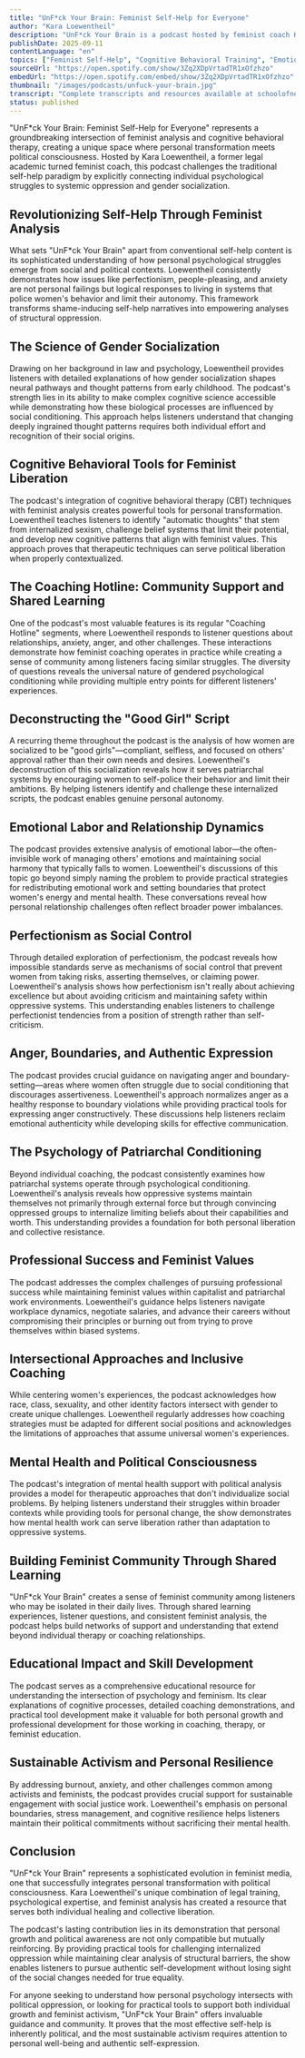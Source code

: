 ```yaml
---
title: "UnF*ck Your Brain: Feminist Self-Help for Everyone"
author: "Kara Loewentheil"
description: "UnF*ck Your Brain is a podcast hosted by feminist coach Kara Loewentheil, dedicated to helping listeners identify and break free from self-doubt, anxiety, and burnout caused by gender socialization. The show combines cognitive behavioral techniques with feminist critique, exploring issues like emotional labor, perfectionism, and power structures in relationships, helping feminists rebuild their thinking and self-identity within patriarchal society. Rated 4.3 on Spotify with 2,777 reviews and over 420 episodes released."
publishDate: 2025-09-11
contentLanguage: "en"
topics: ["Feminist Self-Help", "Cognitive Behavioral Training", "Emotional Labor", "Gender Socialization", "Mental Resilience"]
sourceUrl: "https://open.spotify.com/show/3Zq2XDpVrtadTR1xOfzhzo"
embedUrl: "https://open.spotify.com/embed/show/3Zq2XDpVrtadTR1xOfzhzo"
thumbnail: "/images/podcasts/unfuck-your-brain.jpg"
transcript: "Complete transcripts and resources available at schoolofnewfeministthought.com"
status: published
---
```


"UnF*ck Your Brain: Feminist Self-Help for Everyone" represents a groundbreaking intersection of feminist analysis and cognitive behavioral therapy, creating a unique space where personal transformation meets political consciousness. Hosted by Kara Loewentheil, a former legal academic turned feminist coach, this podcast challenges the traditional self-help paradigm by explicitly connecting individual psychological struggles to systemic oppression and gender socialization.

## Revolutionizing Self-Help Through Feminist Analysis

What sets "UnF*ck Your Brain" apart from conventional self-help content is its sophisticated understanding of how personal psychological struggles emerge from social and political contexts. Loewentheil consistently demonstrates how issues like perfectionism, people-pleasing, and anxiety are not personal failings but logical responses to living in systems that police women's behavior and limit their autonomy. This framework transforms shame-inducing self-help narratives into empowering analyses of structural oppression.

## The Science of Gender Socialization

Drawing on her background in law and psychology, Loewentheil provides listeners with detailed explanations of how gender socialization shapes neural pathways and thought patterns from early childhood. The podcast's strength lies in its ability to make complex cognitive science accessible while demonstrating how these biological processes are influenced by social conditioning. This approach helps listeners understand that changing deeply ingrained thought patterns requires both individual effort and recognition of their social origins.

## Cognitive Behavioral Tools for Feminist Liberation

The podcast's integration of cognitive behavioral therapy (CBT) techniques with feminist analysis creates powerful tools for personal transformation. Loewentheil teaches listeners to identify "automatic thoughts" that stem from internalized sexism, challenge belief systems that limit their potential, and develop new cognitive patterns that align with feminist values. This approach proves that therapeutic techniques can serve political liberation when properly contextualized.

## The Coaching Hotline: Community Support and Shared Learning

One of the podcast's most valuable features is its regular "Coaching Hotline" segments, where Loewentheil responds to listener questions about relationships, anxiety, anger, and other challenges. These interactions demonstrate how feminist coaching operates in practice while creating a sense of community among listeners facing similar struggles. The diversity of questions reveals the universal nature of gendered psychological conditioning while providing multiple entry points for different listeners' experiences.

## Deconstructing the "Good Girl" Script

A recurring theme throughout the podcast is the analysis of how women are socialized to be "good girls"—compliant, selfless, and focused on others' approval rather than their own needs and desires. Loewentheil's deconstruction of this socialization reveals how it serves patriarchal systems by encouraging women to self-police their behavior and limit their ambitions. By helping listeners identify and challenge these internalized scripts, the podcast enables genuine personal autonomy.

## Emotional Labor and Relationship Dynamics

The podcast provides extensive analysis of emotional labor—the often-invisible work of managing others' emotions and maintaining social harmony that typically falls to women. Loewentheil's discussions of this topic go beyond simply naming the problem to provide practical strategies for redistributing emotional work and setting boundaries that protect women's energy and mental health. These conversations reveal how personal relationship challenges often reflect broader power imbalances.

## Perfectionism as Social Control

Through detailed exploration of perfectionism, the podcast reveals how impossible standards serve as mechanisms of social control that prevent women from taking risks, asserting themselves, or claiming power. Loewentheil's analysis shows how perfectionism isn't really about achieving excellence but about avoiding criticism and maintaining safety within oppressive systems. This understanding enables listeners to challenge perfectionist tendencies from a position of strength rather than self-criticism.

## Anger, Boundaries, and Authentic Expression

The podcast provides crucial guidance on navigating anger and boundary-setting—areas where women often struggle due to social conditioning that discourages assertiveness. Loewentheil's approach normalizes anger as a healthy response to boundary violations while providing practical tools for expressing anger constructively. These discussions help listeners reclaim emotional authenticity while developing skills for effective communication.

## The Psychology of Patriarchal Conditioning

Beyond individual coaching, the podcast consistently examines how patriarchal systems operate through psychological conditioning. Loewentheil's analysis reveals how oppressive systems maintain themselves not primarily through external force but through convincing oppressed groups to internalize limiting beliefs about their capabilities and worth. This understanding provides a foundation for both personal liberation and collective resistance.

## Professional Success and Feminist Values

The podcast addresses the complex challenges of pursuing professional success while maintaining feminist values within capitalist and patriarchal work environments. Loewentheil's guidance helps listeners navigate workplace dynamics, negotiate salaries, and advance their careers without compromising their principles or burning out from trying to prove themselves within biased systems.

## Intersectional Approaches and Inclusive Coaching

While centering women's experiences, the podcast acknowledges how race, class, sexuality, and other identity factors intersect with gender to create unique challenges. Loewentheil regularly addresses how coaching strategies must be adapted for different social positions and acknowledges the limitations of approaches that assume universal women's experiences.

## Mental Health and Political Consciousness

The podcast's integration of mental health support with political analysis provides a model for therapeutic approaches that don't individualize social problems. By helping listeners understand their struggles within broader contexts while providing tools for personal change, the show demonstrates how mental health work can serve liberation rather than adaptation to oppressive systems.

## Building Feminist Community Through Shared Learning

"UnF*ck Your Brain" creates a sense of feminist community among listeners who may be isolated in their daily lives. Through shared learning experiences, listener questions, and consistent feminist analysis, the podcast helps build networks of support and understanding that extend beyond individual therapy or coaching relationships.

## Educational Impact and Skill Development

The podcast serves as a comprehensive educational resource for understanding the intersection of psychology and feminism. Its clear explanations of cognitive processes, detailed coaching demonstrations, and practical tool development make it valuable for both personal growth and professional development for those working in coaching, therapy, or feminist education.

## Sustainable Activism and Personal Resilience

By addressing burnout, anxiety, and other challenges common among activists and feminists, the podcast provides crucial support for sustainable engagement with social justice work. Loewentheil's emphasis on personal boundaries, stress management, and cognitive resilience helps listeners maintain their political commitments without sacrificing their mental health.

## Conclusion

"UnF*ck Your Brain" represents a sophisticated evolution in feminist media, one that successfully integrates personal transformation with political consciousness. Kara Loewentheil's unique combination of legal training, psychological expertise, and feminist analysis has created a resource that serves both individual healing and collective liberation.

The podcast's lasting contribution lies in its demonstration that personal growth and political awareness are not only compatible but mutually reinforcing. By providing practical tools for challenging internalized oppression while maintaining clear analysis of structural barriers, the show enables listeners to pursue authentic self-development without losing sight of the social changes needed for true equality.

For anyone seeking to understand how personal psychology intersects with political oppression, or looking for practical tools to support both individual growth and feminist activism, "UnF*ck Your Brain" offers invaluable guidance and community. It proves that the most effective self-help is inherently political, and the most sustainable activism requires attention to personal well-being and authentic self-expression.